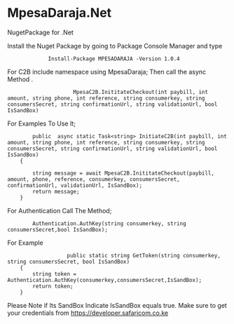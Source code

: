 # MpesaDaraja.Net
NugetPackage for .Net

Install the Nuget Package by going to Package Console Manager and type

                 Install-Package MPESADARAJA -Version 1.0.4

For C2B 
include namespace
using MpesaDaraja;
Then call the async Method .
                         
                         MpesaC2B.InititateCheckout(int paybill, int amount, string phone, int reference, string consumerkey, string                                   consumersSecret, string confirmationUrl, string validationUrl, bool IsSandBox)

For Examples To Use It;

            public  async static Task<string> InitiateC2B(int paybill, int amount, string phone, int reference, string consumerkey, string            consumersSecret, string confirmationUrl, string validationUrl, bool IsSandBox)
        {
           
            string message = await MpesaC2B.InititateCheckout(paybill, amount, phone, reference, consumerkey, consumersSecret, confirmationUrl, validationUrl, IsSandBox);
            return message;
        }
        
        
        
        
 For Authentication Call The Method;
                      
            Authentication.AuthKey(string consumerkey, string consumersSecret,bool IsSandBox);
      
  For Example

                       public static string GetToken(string consumerkey, string consumersSecret, bool IsSandBox)
        {
            string token = Authentication.AuthKey(consumerkey,consumersSecret,IsSandBox);
            return token;
        }
        
        
        
Please Note if Its SandBox Indicate IsSandBox equals true.
Make sure to get your credentials from
 https://developer.safaricom.co.ke
